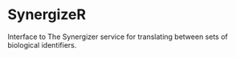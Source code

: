 SynergizeR
==========

Interface to The Synergizer service for translating between sets of biological identifiers.

